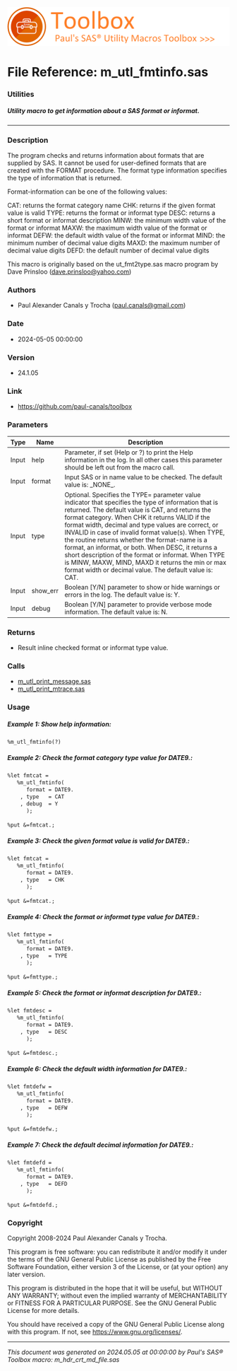![../../misc/images/doc_banner.png](../../misc/images/doc_banner.png)
# 
# File Reference: m_utl_fmtinfo.sas

### Utilities

##### Utility macro to get information about a SAS format or informat.

***

### Description
The program checks and returns information about formats that are supplied by SAS. It cannot be used for user-defined formats that are created with the FORMAT procedure. The format type information specifies the type of information that is returned.

 Format-information can be one of the following values:

 CAT: returns the format category name
 CHK: returns if the given format value is valid
 TYPE: returns the format or informat type
 DESC: returns a short format or informat description
 MINW: the minimum width value of the format or informat
 MAXW: the maximum width value of the format or informat
 DEFW: the default width value of the format or informat
 MIND: the minimum number of decimal value digits
 MAXD: the maximum number of decimal value digits
 DEFD: the default number of decimal value digits

 This macro is originally based on the ut_fmt2type.sas macro program by Dave Prinsloo (dave.prinsloo@yahoo.com)



### Authors
* Paul Alexander Canals y Trocha (paul.canals@gmail.com)

### Date
* 2024-05-05 00:00:00

### Version
* 24.1.05

### Link
* https://github.com/paul-canals/toolbox

### Parameters
| Type | Name | Description |
| ---- | ---- | ----------- |
| Input | help | Parameter, if set (Help or ?) to print the Help information in the log. In all other cases this parameter should be left out from the macro call. |
| Input | format | Input SAS or in name value to be checked. The default value is: \_NONE\_. |
| Input | type | Optional. Specifies the TYPE= parameter value indicator that specifies the type of information that is returned. The default value is CAT, and returns the format category. When CHK it returns VALID if the format width, decimal and type values are correct, or INVALID in case of invalid format value(s). When TYPE, the routine returns whether the format-name is a format, an informat, or both. When DESC, it returns a short description of the format or informat. When TYPE is MINW, MAXW, MIND, MAXD it returns the min or max format width or decimal value. The default value is: CAT. |
| Input | show_err | Boolean [Y/N] parameter to show or hide warnings or errors in the log. The default value is: Y. |
| Input | debug | Boolean [Y/N] parameter to provide verbose mode information. The default value is: N. |

### Returns
* Result inline checked format or informat type value.

### Calls
* [m_utl_print_message.sas](m_utl_print_message.md)
* [m_utl_print_mtrace.sas](m_utl_print_mtrace.md)

### Usage

##### Example 1: Show help information:
```sas
%m_utl_fmtinfo(?)
```

##### Example 2: Check the format category type value for DATE9.:
```sas
%let fmtcat =
   %m_utl_fmtinfo(
      format = DATE9.
    , type   = CAT
    , debug  = Y
      );

%put &=fmtcat.;

```

##### Example 3: Check the given format value is valid for DATE9.:
```sas
%let fmtcat =
   %m_utl_fmtinfo(
      format = DATE9.
    , type   = CHK
      );

%put &=fmtcat.;

```

##### Example 4: Check the format or informat type value for DATE9.:
```sas
%let fmttype =
   %m_utl_fmtinfo(
      format = DATE9.
    , type   = TYPE
      );

%put &=fmttype.;

```

##### Example 5: Check the format or informat description for DATE9.:
```sas
%let fmtdesc =
   %m_utl_fmtinfo(
      format = DATE9.
    , type   = DESC
      );

%put &=fmtdesc.;

```

##### Example 6: Check the default width information for DATE9.:
```sas
%let fmtdefw =
   %m_utl_fmtinfo(
      format = DATE9.
    , type   = DEFW
      );

%put &=fmtdefw.;

```

##### Example 7: Check the default decimal information for DATE9.:
```sas
%let fmtdefd =
   %m_utl_fmtinfo(
      format = DATE9.
    , type   = DEFD
      );

%put &=fmtdefd.;

```

### Copyright
Copyright 2008-2024 Paul Alexander Canals y Trocha. 
 
This program is free software: you can redistribute it and/or modify 
it under the terms of the GNU General Public License as published by 
the Free Software Foundation, either version 3 of the License, or 
(at your option) any later version. 
 
This program is distributed in the hope that it will be useful, 
but WITHOUT ANY WARRANTY; without even the implied warranty of 
MERCHANTABILITY or FITNESS FOR A PARTICULAR PURPOSE. See the 
GNU General Public License for more details. 
 
You should have received a copy of the GNU General Public License 
along with this program. If not, see <https://www.gnu.org/licenses/>. 


***
*This document was generated on 2024.05.05 at 00:00:00 by Paul's SAS&reg; Toolbox macro: m_hdr_crt_md_file.sas*
